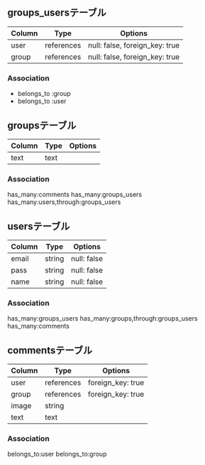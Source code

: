 ## groups_usersテーブル

|Column|Type|Options|
|------|----|-------|
|user|references|null: false, foreign_key: true|
|group|references|null: false, foreign_key: true|

### Association
- belongs_to :group
- belongs_to :user

## groupsテーブル

|Column|Type|Options|
|------|----|-------|
|text |text|

### Association
has_many:comments
has_many:groups_users
has_many:users,through:groups_users


## usersテーブル

|Column|Type|Options|
|------|----|-------|
|email|string|null: false|
|pass|string|null: false|
|name|string|null: false|

### Association
has_many:groups_users
has_many:groups,through:groups_users
has_many:comments

## commentsテーブル
|Column|Type|Options|
|------|----|-------|
|user|references|foreign_key: true|
|group|references|foreign_key: true|
|image|string|
|text|text|

### Association
belongs_to:user
belongs_to:group